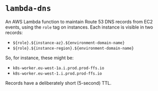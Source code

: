 # `lambda-dns`

An AWS Lambda function to maintain Route 53 DNS records from EC2 events, using
the `role` tag on instances. Each instance is visible in two records:

* `${role}.${instance-az}.${environment-domain-name}`
* `${role}.${instance-region}.${environment-domain-name}`

So, for instance, these might be:

* `k8s-worker.eu-west-1a.i.prod.prod-ffs.io`
* `k8s-worker.eu-west-1.i.prod.prod-ffs.io`

Records have a deliberately short (5-second) TTL.

